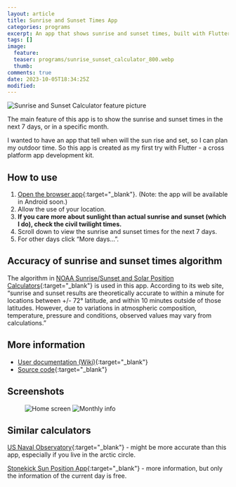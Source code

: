 ```yaml
---
layout: article
title: Sunrise and Sunset Times App
categories: programs
excerpt: An app that shows sunrise and sunset times, built with Flutter.
tags: []
image:
  feature:
  teaser: programs/sunrise_sunset_calculator_800.webp
  thumb:
comments: true
date: 2023-10-05T18:34:25Z
modified:
---
```

<aside>
<img alt="Sunrise and Sunset Calculator feature picture" src="{% link images/programs/sunrise_sunset_calculator_800.webp %}">
</aside>

The main feature of this app is to show the sunrise and sunset times in the next 7 days, or in a specific month.

I wanted to have an app that tell when will the sun rise and set, so I can plan my outdoor time.
So this app is created as my first try with Flutter - a cross platform app development kit.

## How to use

1. [Open the browser app](https://lwchkg.github.io/sunrise_sunset_calculator/){:target="_blank"}.
   (Note: the app will be available in Android soon.)
2. Allow the use of your location.
3. **If you care more about sunlight than actual sunrise and sunset (which I
   do), check the civil twilight times.**
4. Scroll down to view the sunrise and sunset times for the next 7 days.
5. For other days click “More days...”.

## Accuracy of sunrise and sunset times algorithm

The algorithm in
[NOAA Sunrise/Sunset and Solar Position Calculators](https://gml.noaa.gov/grad/solcalc/calcdetails.html){:target="_blank"}
is used in this app. According to its web site, “sunrise and sunset results are
theoretically accurate to within a minute for locations between +/- 72°
latitude, and within 10 minutes outside of those latitudes. However, due to
variations in atmospheric composition, temperature, pressure and conditions,
observed values may vary from calculations.”

## More information

- [User documentation (Wiki)](https://www.github.com/lwchkg/sunrise_sunset_calculator/wiki/){:target="_blank"}
- [Source code](https://www.github.com/lwchkg/sunrise_sunset_calculator){:target="_blank"}

## Screenshots

<figure class="half">
<img alt="Home screen" src="{% link images/programs/sunrise_sunset_calculator_screenshot_01.webp %}">
<img alt="Monthly info" src="{% link images/programs/sunrise_sunset_calculator_screenshot_02.webp %}">
</figure>

## Similar calculators

[US Naval Observatory](https://aa.usno.navy.mil/data/RS_OneDay){:target="_blank"} - might be more
accurate than this app, especially if you live in the arctic circle.

[Stonekick Sun Position App](https://stonekick.com/sunposition.html){:target="_blank"} - more
information, but only the information of the current day is free.
